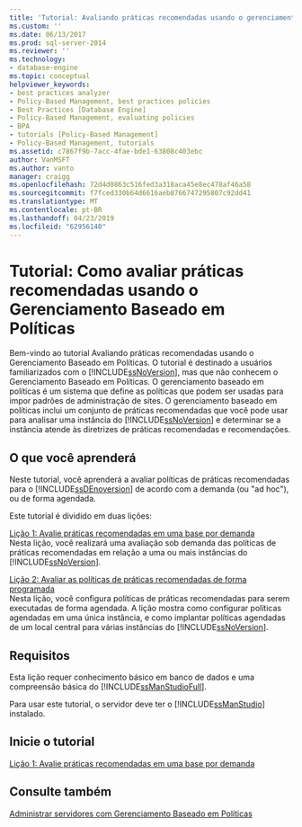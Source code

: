 ```yaml
---
title: 'Tutorial: Avaliando práticas recomendadas usando o gerenciamento baseado em políticas | Microsoft Docs'
ms.custom: ''
ms.date: 06/13/2017
ms.prod: sql-server-2014
ms.reviewer: ''
ms.technology:
- database-engine
ms.topic: conceptual
helpviewer_keywords:
- best practices analyzer
- Policy-Based Management, best practices policies
- Best Practices [Database Engine]
- Policy-Based Management, evaluating policies
- BPA
- tutorials [Policy-Based Management]
- Policy-Based Management, tutorials
ms.assetid: c7867f9b-7acc-4fae-bde1-63808c403ebc
author: VanMSFT
ms.author: vanto
manager: craigg
ms.openlocfilehash: 72d4d0863c516fed3a318aca45e8ec478af46a58
ms.sourcegitcommit: f7fced330b64d6616aeb8766747295807c92dd41
ms.translationtype: MT
ms.contentlocale: pt-BR
ms.lasthandoff: 04/23/2019
ms.locfileid: "62956140"
---
```

# <a name="tutorial-evaluating-best-practices-by-using-policy-based-management"></a>Tutorial: Como avaliar práticas recomendadas usando o Gerenciamento Baseado em Políticas
  Bem-vindo ao tutorial Avaliando práticas recomendadas usando o Gerenciamento Baseado em Políticas. O tutorial é destinado a usuários familiarizados com o [!INCLUDE[ssNoVersion](../includes/ssnoversion-md.md)], mas que não conhecem o Gerenciamento Baseado em Políticas. O gerenciamento baseado em políticas é um sistema que define as políticas que podem ser usadas para impor padrões de administração de sites. O gerenciamento baseado em políticas inclui um conjunto de práticas recomendadas que você pode usar para analisar uma instância do [!INCLUDE[ssNoVersion](../includes/ssnoversion-md.md)] e determinar se a instância atende às diretrizes de práticas recomendadas e recomendações.  
  
## <a name="what-you-will-learn"></a>O que você aprenderá  
 Neste tutorial, você aprenderá a avaliar políticas de práticas recomendadas para o [!INCLUDE[ssDEnoversion](../includes/ssdenoversion-md.md)] de acordo com a demanda (ou "ad hoc"), ou de forma agendada.  
  
 Este tutorial é dividido em duas lições:  
  
 [Lição 1: Avalie práticas recomendadas em uma base por demanda](../../2014/tutorials/lesson-1-evaluate-best-practices-on-an-on-demand-basis.md)  
 Nesta lição, você realizará uma avaliação sob demanda das políticas de práticas recomendadas em relação a uma ou mais instâncias do [!INCLUDE[ssNoVersion](../includes/ssnoversion-md.md)].  
  
 [Lição 2: Avaliar as políticas de práticas recomendadas de forma programada](../../2014/tutorials/lesson-2-evaluate-best-practices-policies-on-a-scheduled-basis.md)  
 Nesta lição, você configura políticas de práticas recomendadas para serem executadas de forma agendada. A lição mostra como configurar políticas agendadas em uma única instância, e como implantar políticas agendadas de um local central para várias instâncias do [!INCLUDE[ssNoVersion](../includes/ssnoversion-md.md)].  
  
## <a name="requirements"></a>Requisitos  
 Esta lição requer conhecimento básico em banco de dados e uma compreensão básica do [!INCLUDE[ssManStudioFull](../includes/ssmanstudiofull-md.md)].  
  
 Para usar este tutorial, o servidor deve ter o [!INCLUDE[ssManStudio](../includes/ssmanstudio-md.md)] instalado.  
  
## <a name="start-the-tutorial"></a>Inicie o tutorial  
 [Lição 1: Avalie práticas recomendadas em uma base por demanda](../../2014/tutorials/lesson-1-evaluate-best-practices-on-an-on-demand-basis.md)  
  
## <a name="see-also"></a>Consulte também  
 [Administrar servidores com Gerenciamento Baseado em Políticas](../relational-databases/policy-based-management/administer-servers-by-using-policy-based-management.md)  
  
  
